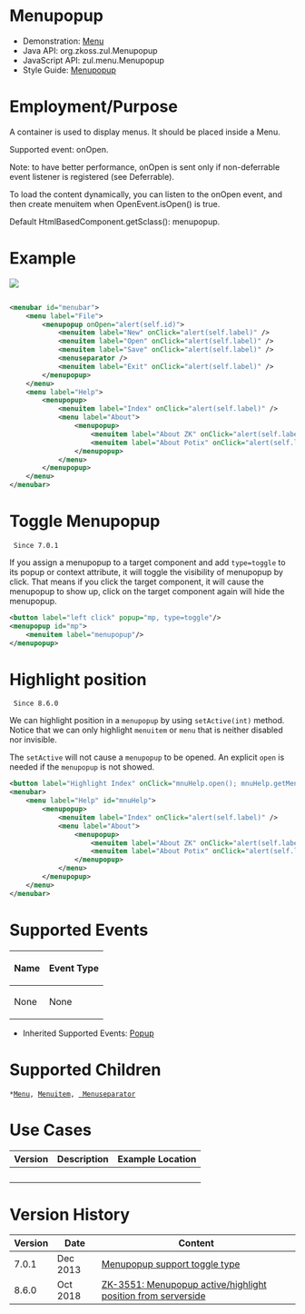 

# Menupopup

- Demonstration: [Menu](http://www.zkoss.org/zkdemo/menu)
- Java API: <javadoc>org.zkoss.zul.Menupopup</javadoc>
- JavaScript API:
  <javadoc directory="jsdoc">zul.menu.Menupopup</javadoc>
- Style Guide: [
  Menupopup](ZK_Style_Guide/XUL_Component_Specification/Menupopup)

# Employment/Purpose

A container is used to display menus. It should be placed inside a Menu.

Supported event: onOpen.

Note: to have better performance, onOpen is sent only if non-deferrable
event listener is registered (see Deferrable).

To load the content dynamically, you can listen to the onOpen event, and
then create menuitem when OpenEvent.isOpen() is true.

Default HtmlBasedComponent.getSclass(): menupopup.

# Example

![](ZKComRef_Menubar.png)

``` xml

<menubar id="menubar">
    <menu label="File">
        <menupopup onOpen="alert(self.id)">
            <menuitem label="New" onClick="alert(self.label)" />
            <menuitem label="Open" onClick="alert(self.label)" />
            <menuitem label="Save" onClick="alert(self.label)" />
            <menuseparator />
            <menuitem label="Exit" onClick="alert(self.label)" />
        </menupopup>
    </menu>
    <menu label="Help">
        <menupopup>
            <menuitem label="Index" onClick="alert(self.label)" />
            <menu label="About">
                <menupopup>
                    <menuitem label="About ZK" onClick="alert(self.label)" />
                    <menuitem label="About Potix" onClick="alert(self.label)" />
                </menupopup>
            </menu>
        </menupopup>
    </menu>
</menubar>
```

# Toggle Menupopup

` Since 7.0.1`

If you assign a menupopup to a target component and add `type=toggle` to
its popup or context attribute, it will toggle the visibility of
menupopup by click. That means if you click the target component, it
will cause the menupopup to show up, click on the target component again
will hide the menupopup.

``` xml
<button label="left click" popup="mp, type=toggle"/>
<menupopup id="mp">
    <menuitem label="menupopup"/>
</menupopup>
```

# Highlight position

` Since 8.6.0`

We can highlight position in a `menupopup` by using `setActive(int)`
method. Notice that we can only highlight `menuitem` or `menu` that is
neither disabled nor invisible.

The `setActive` will not cause a `menupopup` to be opened. An explicit
`open` is needed if the `menupopup` is not showed.

``` xml
<button label="Highlight Index" onClick="mnuHelp.open(); mnuHelp.getMenupopup().setActive(0);" />
<menubar>
    <menu label="Help" id="mnuHelp">
        <menupopup>
            <menuitem label="Index" onClick="alert(self.label)" />
            <menu label="About">
                <menupopup>
                    <menuitem label="About ZK" onClick="alert(self.label)" />
                    <menuitem label="About Potix" onClick="alert(self.label)" />
                </menupopup>
            </menu>
        </menupopup>
    </menu>
</menubar>
```

# Supported Events

<table>
<thead>
<tr class="header">
<th><center>
<p>Name</p>
</center></th>
<th><center>
<p>Event Type</p>
</center></th>
</tr>
</thead>
<tbody>
<tr class="odd">
<td><p>None</p></td>
<td><p>None</p></td>
</tr>
</tbody>
</table>

- Inherited Supported Events: [
  Popup](ZK_Component_Reference/Essential_Components/Popup#Supported_Events)

# Supported Children

`*`[` Menu `](ZK_Component_Reference/Essential_Components/Menu)`, `[` Menuitem `](ZK_Component_Reference/Essential_Components/Menu/Menuitem)`, `[` Menuseparator`](ZK_Component_Reference/Essential_Components/Menu/Menuseparator)

# Use Cases

| Version | Description | Example Location |
|---------|-------------|------------------|
|         |             |                  |

# Version History



| Version | Date     | Content                                                                                                 |
|---------|----------|---------------------------------------------------------------------------------------------------------|
| 7.0.1   | Dec 2013 | [Menupopup support toggle type](http://tracker.zkoss.org/browse/ZK-2049)                                |
| 8.6.0   | Oct 2018 | [ZK-3551: Menupopup active/highlight position from serverside](http://tracker.zkoss.org/browse/ZK-3551) |


